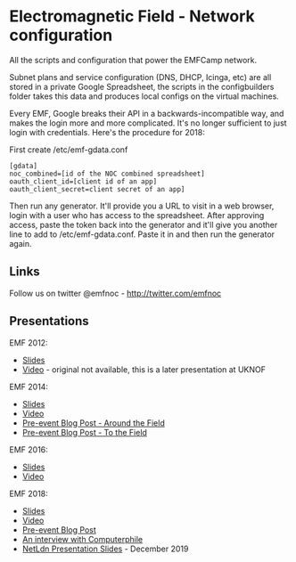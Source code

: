 Electromagnetic Field - Network configuration
=============================================

All the scripts and configuration that power the EMFCamp network.

Subnet plans and service configuration (DNS, DHCP, Icinga, etc) are all stored in a private Google Spreadsheet, the scripts in the configbuilders folder takes this data and produces local configs on the virtual machines.

Every EMF, Google breaks their API in a backwards-incompatible way, and makes the login more and more complicated. It's no longer sufficient to just login with credentials. Here's the procedure for 2018:

First create /etc/emf-gdata.conf 

    [gdata]
    noc_combined=[id of the NOC combined spreadsheet]
    oauth_client_id=[client id of an app]
    oauth_client_secret=client secret of an app]

Then run any generator. It'll provide you a URL to visit in a web browser, login with a user who has access to the spreadsheet. After approving access, paste the token back into the generator and it'll give you another line to add to /etc/emf-gdata.conf. Paste it in and then run the generator again.

Links
-----

Follow us on twitter @emfnoc - http://twitter.com/emfnoc

Presentations
-------------

EMF 2012:
- [Slides](https://github.com/emfcamp/emfnoc/blob/master/archives/2012/documents/EMF_2012_Infrastructure_Review.pdf)
- [Video](https://www.youtube.com/watch?v=qtT8MWfPRy0) - original not available, this is a later presentation at UKNOF

EMF 2014:
- [Slides](https://github.com/emfcamp/emfnoc/blob/master/archives/2014/documents/EMF%202014%20network%20presentation.pdf)
- [Video](https://www.youtube.com/watch?v=H9p3hjRhpyg)
- [Pre-event Blog Post - Around the Field](https://blog.emfcamp.org/2014/08/18/how-to-network-a-field-internet-to-the-tent-at/)
- [Pre-event Blog Post - To the Field](https://blog.emfcamp.org/2014/08/23/megabits-to-a-farm-getting-internet-to-a-hacker/)

EMF 2016:
- [Slides](https://github.com/emfcamp/emfnoc/blob/master/archives/2016/documents/EMF_2016_Infrastructure_Review.pdf)
- [Video](https://www.youtube.com/watch?v=TO8vWj6WYgk)

EMF 2018:
- [Slides](https://github.com/emfcamp/emfnoc/blob/master/archives/2018/documents/EMF_2018_Infrastructure_Review.pdf)
- [Video](https://www.youtube.com/watch?v=RJshUiM1q3U)
- [Pre-event Blog Post](https://blog.emfcamp.org/2018/08/21/the-internet-emf-delivers/)
- [An interview with Computerphile](https://www.youtube.com/watch?v=394BLf2wikk)
- [NetLdn Presentation Slides](https://github.com/emfcamp/emfnoc/blob/master/archives/2018/documents/EMF_Talk_NetLdn_December_2019.pdf) - December 2019
